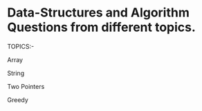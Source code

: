 # Data-Structures and Algorithm Questions from different topics. 

TOPICS:-

Array

String

Two Pointers

Greedy

